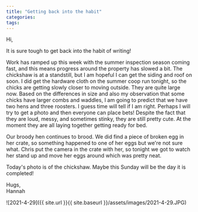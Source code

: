 ```yaml
---
title: "Getting back into the habit"
categories:
tags:
---
```


Hi,

It is sure tough to get back into the habit of writing!

Work has ramped up this week with the summer inspection season coming fast, and this means progress around the property has slowed a bit. The chickshaw is at a standstill, but I am hopeful I can get the siding and roof on soon. I did get the hardware cloth on the summer coop run tonight, so the chicks are getting slowly closer to moving outside. They are quite large now. Based on the differences in size and also my observation that some chicks have larger combs and waddles, I am going to predict that we have two hens and three roosters. I guess time will tell if I am right. Perhaps I will try to get a photo and then everyone can place bets! Despite the fact that they are loud, messy, and sometimes stinky, they are still pretty cute. At the moment they are all laying together getting ready for bed.

Our broody hen continues to brood. We did find a piece of broken egg in her crate, so something happened to one of her eggs but we're not sure what. Chris put the camera in the crate with her, so tonight we got to watch her stand up and move her eggs around which was pretty neat. 

Today's photo is of the chickshaw. Maybe this Sunday will be the day it is completed!

Hugs,<br />
Hannah

![2021-4-29]({{ site.url }}{{ site.baseurl }}/assets/images/2021-4-29.JPG)